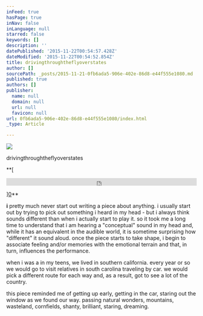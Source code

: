 ```yaml
---
inFeed: true
hasPage: true
inNav: false
inLanguage: null
starred: false
keywords: []
description: ''
datePublished: '2015-11-22T00:54:57.428Z'
dateModified: '2015-11-22T00:54:52.854Z'
title: drivingthroughtheflyoverstates
author: []
sourcePath: _posts/2015-11-21-0fb6ada5-906e-402e-86d8-e44f555e1080.md
published: true
authors: []
publisher:
  name: null
  domain: null
  url: null
  favicon: null
url: 0fb6ada5-906e-402e-86d8-e44f555e1080/index.html
_type: Article

---
```

![](https://the-grid-user-content.s3-us-west-2.amazonaws.com/7522be6a-782e-4ffb-a52e-bb2f752f7182.JPG)

drivingthroughtheflyoverstates

**[

<iframe width=" 100%" height="20" scrolling="no" frameborder="no" src="https://w.soundcloud.com/player/?url=https%3A//api.soundcloud.com/tracks/124869902&amp;color=ff5500&amp;inverse=false&amp;auto_play=false&amp;show_user=true" style="">drivingthroughtheflyoverstates</iframe>

][0]**

**i** pretty much never start out writing a piece about anything. i usually start out by trying to pick out something i heard in my head - but i always think sounds different than when i actually start to play it. so it took me a long time to understand that i am hearing a "conceptual" sound in my head and, while it has an equivalent in the audible world, it is sometime surprising how "different" it sound aloud. once the piece starts to take shape, i begin to associate feeling and/or memories with the emotional terrain and that, in turn, influences the performance.

when i was a in my teens, we lived in southern california. every year or so we would go to visit relatives in south carolina traveling by car. we would pick a different route for each way and, as a result, got to see a lot of the country. 

this piece reminded me of getting up early, getting in the car, staring out the window as we found our way. passing natural wonders, mountains, wasteland, cornfields, shanty, brilliant, staring, dreaming.

[0]: href